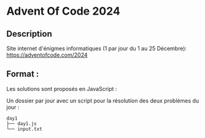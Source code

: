 # Advent Of Code 2024

## Description

Site internet d'énigmes informatiques (1 par jour du 1 au 25 Décembre):
https://adventofcode.com/2024

## Format :

Les solutions sont proposés en JavaScript :

Un dossier par jour avec un script pour la résolution des deux problèmes du jour :

```
day1
├── day1.js
└── input.txt
```
